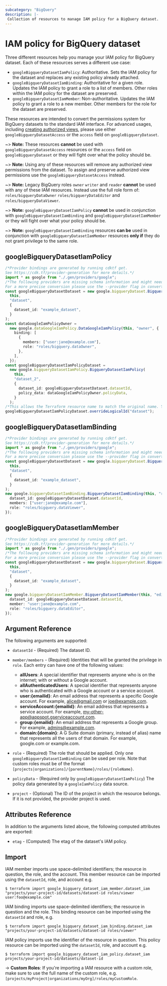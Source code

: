```yaml
---
subcategory: "BigQuery"
description: |-
 Collection of resources to manage IAM policy for a BigQuery dataset.
---
```


# IAM policy for BigQuery dataset

Three different resources help you manage your IAM policy for BigQuery dataset. Each of these resources serves a different use case:

* `googleBigqueryDatasetIamPolicy`: Authoritative. Sets the IAM policy for the dataset and replaces any existing policy already attached.
* `googleBigqueryDatasetIamBinding`: Authoritative for a given role. Updates the IAM policy to grant a role to a list of members. Other roles within the IAM policy for the dataset are preserved.
* `googleBigqueryDatasetIamMember`: Non-authoritative. Updates the IAM policy to grant a role to a new member. Other members for the role for the dataset are preserved.

These resources are intended to convert the permissions system for BigQuery datasets to the standard IAM interface. For advanced usages, including [creating authorized views](https://cloud.google.com/bigquery/docs/share-access-views), please use either `googleBigqueryDatasetAccess` or the `access` field on `googleBigqueryDataset`.

\~> **Note:** These resources **cannot** be used with `googleBigqueryDatasetAccess` resources or the `access` field on `googleBigqueryDataset` or they will fight over what the policy should be.

\~> **Note:** Using any of these resources will remove any authorized view permissions from the dataset. To assign and preserve authorized view permissions use the `googleBigqueryDatasetAccess` instead.

\~> **Note:** Legacy BigQuery roles `owner` `writer` and `reader` **cannot** be used with any of these IAM resources. Instead use the full role form of: `roles/bigqueryDataOwner` `roles/bigqueryDataEditor` and `roles/bigqueryDataViewer`.

\~> **Note:** `googleBigqueryDatasetIamPolicy` **cannot** be used in conjunction with `googleBigqueryDatasetIamBinding` and `googleBigqueryDatasetIamMember` or they will fight over what your policy should be.

\~> **Note:** `googleBigqueryDatasetIamBinding` resources **can be** used in conjunction with `googleBigqueryDatasetIamMember` resources **only if** they do not grant privilege to the same role.

## googleBigqueryDatasetIamPolicy

```typescript
/*Provider bindings are generated by running cdktf get.
See https://cdk.tf/provider-generation for more details.*/
import * as google from "./.gen/providers/google";
/*The following providers are missing schema information and might need manual adjustments to synthesize correctly: google.
For a more precise conversion please use the --provider flag in convert.*/
const googleBigqueryDatasetDataset = new google.bigqueryDataset.BigqueryDataset(
  this,
  "dataset",
  {
    dataset_id: "example_dataset",
  }
);
const dataGoogleIamPolicyOwner =
  new google.dataGoogleIamPolicy.DataGoogleIamPolicy(this, "owner", {
    binding: [
      {
        members: ["user:jane@example.com"],
        role: "roles/bigquery.dataOwner",
      },
    ],
  });
const googleBigqueryDatasetIamPolicyDataset =
  new google.bigqueryDatasetIamPolicy.BigqueryDatasetIamPolicy(
    this,
    "dataset_2",
    {
      dataset_id: googleBigqueryDatasetDataset.datasetId,
      policy_data: dataGoogleIamPolicyOwner.policyData,
    }
  );
/*This allows the Terraform resource name to match the original name. You can remove the call if you don't need them to match.*/
googleBigqueryDatasetIamPolicyDataset.overrideLogicalId("dataset");

```

## googleBigqueryDatasetIamBinding

```typescript
/*Provider bindings are generated by running cdktf get.
See https://cdk.tf/provider-generation for more details.*/
import * as google from "./.gen/providers/google";
/*The following providers are missing schema information and might need manual adjustments to synthesize correctly: google.
For a more precise conversion please use the --provider flag in convert.*/
const googleBigqueryDatasetDataset = new google.bigqueryDataset.BigqueryDataset(
  this,
  "dataset",
  {
    dataset_id: "example_dataset",
  }
);
new google.bigqueryDatasetIamBinding.BigqueryDatasetIamBinding(this, "reader", {
  dataset_id: googleBigqueryDatasetDataset.datasetId,
  members: ["user:jane@example.com"],
  role: "roles/bigquery.dataViewer",
});

```

## googleBigqueryDatasetIamMember

```typescript
/*Provider bindings are generated by running cdktf get.
See https://cdk.tf/provider-generation for more details.*/
import * as google from "./.gen/providers/google";
/*The following providers are missing schema information and might need manual adjustments to synthesize correctly: google.
For a more precise conversion please use the --provider flag in convert.*/
const googleBigqueryDatasetDataset = new google.bigqueryDataset.BigqueryDataset(
  this,
  "dataset",
  {
    dataset_id: "example_dataset",
  }
);
new google.bigqueryDatasetIamMember.BigqueryDatasetIamMember(this, "editor", {
  dataset_id: googleBigqueryDatasetDataset.datasetId,
  member: "user:jane@example.com",
  role: "roles/bigquery.dataEditor",
});

```

## Argument Reference

The following arguments are supported:

*   `datasetId` - (Required) The dataset ID.

*   `member/members` - (Required) Identities that will be granted the privilege in `role`.
    Each entry can have one of the following values:
    * **allUsers**: A special identifier that represents anyone who is on the internet; with or without a Google account.
    * **allAuthenticatedUsers**: A special identifier that represents anyone who is authenticated with a Google account or a service account.
    * **user:{emailid}**: An email address that represents a specific Google account. For example, alice@gmail.com or joe@example.com.
    * **serviceAccount:{emailid}**: An email address that represents a service account. For example, my-other-app@appspot.gserviceaccount.com.
    * **group:{emailid}**: An email address that represents a Google group. For example, admins@example.com.
    * **domain:{domain}**: A G Suite domain (primary, instead of alias) name that represents all the users of that domain. For example, google.com or example.com.

*   `role` - (Required) The role that should be applied. Only one
    `googleBigqueryDatasetIamBinding` can be used per role. Note that custom roles must be of the format
    `[projects|organizations]/{parentName}/roles/{roleName}`.

*   `policyData` - (Required only by `googleBigqueryDatasetIamPolicy`) The policy data generated by
    a `googleIamPolicy` data source.

*   `project` - (Optional) The ID of the project in which the resource belongs.
    If it is not provided, the provider project is used.

## Attributes Reference

In addition to the arguments listed above, the following computed attributes are
exported:

* `etag` - (Computed) The etag of the dataset's IAM policy.

## Import

IAM member imports use space-delimited identifiers; the resource in question, the role, and the account.  This member resource can be imported using the `datasetId`, role, and account e.g.

```console
$ terraform import google_bigquery_dataset_iam_member.dataset_iam "projects/your-project-id/datasets/dataset-id roles/viewer user:foo@example.com"
```

IAM binding imports use space-delimited identifiers; the resource in question and the role.  This binding resource can be imported using the `datasetId` and role, e.g.

```console
$ terraform import google_bigquery_dataset_iam_binding.dataset_iam "projects/your-project-id/datasets/dataset-id roles/viewer"
```

IAM policy imports use the identifier of the resource in question.  This policy resource can be imported using the `datasetId`, role, and account e.g.

```console
$ terraform import google_bigquery_dataset_iam_policy.dataset_iam projects/your-project-id/datasets/dataset-id
```

\-> **Custom Roles**: If you're importing a IAM resource with a custom role, make sure to use the
full name of the custom role, e.g. `[projects/myProject|organizations/myOrg]/roles/myCustomRole`.
